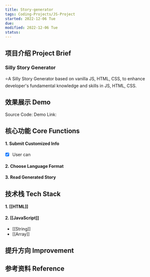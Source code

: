 ```yaml
---
title: Story-generator
tags: Coding-Projects/JS-Project
started: 2022-12-06 Tue
due:
modified: 2022-12-06 Tue
status:
---
```

## 项目介绍 Project Brief
### Silly Story Generator
⭐A Silly Story Generator based on vanilla JS, HTML, CSS, to enhance developer's fundamental knowledge and skills in JS, HTML, CSS.
## 效果展示 Demo
Source Code: 
Demo Link:    
## 核心功能 Core Functions
#### 1. Submit Customized Info
- [x] User can 
#### 2. Choose Language Format
#### 3. Read Generated Story
## 技术栈 Tech Stack
#### 1. [[HTML]]
#### 2. [[JavaScript]]
- [[String]]
- [[Array]]

## 提升方向 Improvement

## 参考资料 Reference
>